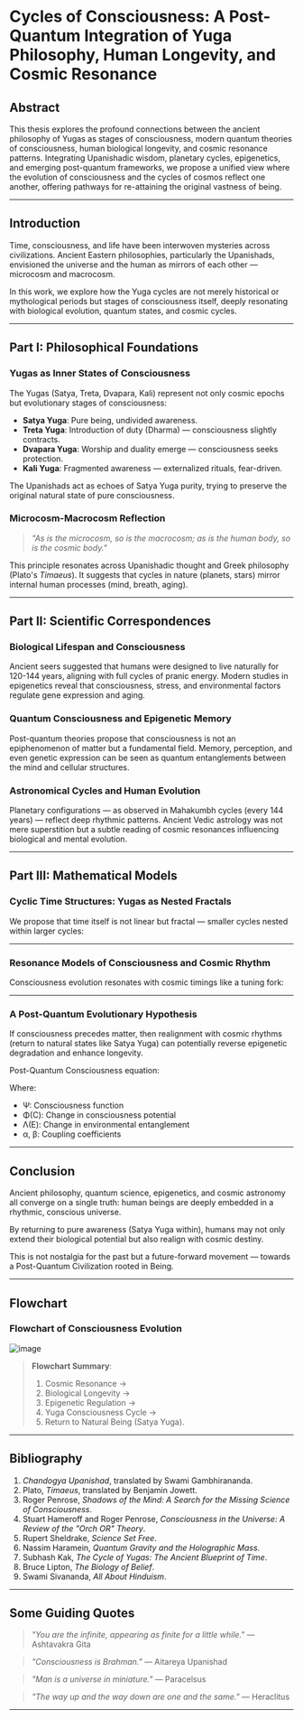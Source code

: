 # Cycles of Consciousness: A Post-Quantum Integration of Yuga Philosophy, Human Longevity, and Cosmic Resonance

## Abstract

This thesis explores the profound connections between the ancient philosophy of Yugas as stages of consciousness, modern quantum theories of consciousness, human biological longevity, and cosmic resonance patterns. Integrating Upanishadic wisdom, planetary cycles, epigenetics, and emerging post-quantum frameworks, we propose a unified view where the evolution of consciousness and the cycles of cosmos reflect one another, offering pathways for re-attaining the original vastness of being.

---

## Introduction

Time, consciousness, and life have been interwoven mysteries across civilizations. Ancient Eastern philosophies, particularly the Upanishads, envisioned the universe and the human as mirrors of each other — microcosm and macrocosm. 

In this work, we explore how the Yuga cycles are not merely historical or mythological periods but stages of consciousness itself, deeply resonating with biological evolution, quantum states, and cosmic cycles.

---

## Part I: Philosophical Foundations

### Yugas as Inner States of Consciousness

The Yugas (Satya, Treta, Dvapara, Kali) represent not only cosmic epochs but evolutionary stages of consciousness:

- **Satya Yuga**: Pure being, undivided awareness.
- **Treta Yuga**: Introduction of duty (Dharma) — consciousness slightly contracts.
- **Dvapara Yuga**: Worship and duality emerge — consciousness seeks protection.
- **Kali Yuga**: Fragmented awareness — externalized rituals, fear-driven.

The Upanishads act as echoes of Satya Yuga purity, trying to preserve the original natural state of pure consciousness.

### Microcosm-Macrocosm Reflection

> _"As is the microcosm, so is the macrocosm; as is the human body, so is the cosmic body."_

This principle resonates across Upanishadic thought and Greek philosophy (Plato's *Timaeus*). It suggests that cycles in nature (planets, stars) mirror internal human processes (mind, breath, aging).

---

## Part II: Scientific Correspondences

### Biological Lifespan and Consciousness

Ancient seers suggested that humans were designed to live naturally for 120-144 years, aligning with full cycles of pranic energy. Modern studies in epigenetics reveal that consciousness, stress, and environmental factors regulate gene expression and aging.

### Quantum Consciousness and Epigenetic Memory

Post-quantum theories propose that consciousness is not an epiphenomenon of matter but a fundamental field. Memory, perception, and even genetic expression can be seen as quantum entanglements between the mind and cellular structures.

### Astronomical Cycles and Human Evolution

Planetary configurations — as observed in Mahakumbh cycles (every 144 years) — reflect deep rhythmic patterns. Ancient Vedic astrology was not mere superstition but a subtle reading of cosmic resonances influencing biological and mental evolution.

---

## Part III: Mathematical Models

### Cyclic Time Structures: Yugas as Nested Fractals

We propose that time itself is not linear but fractal — smaller cycles nested within larger cycles:


---

### Resonance Models of Consciousness and Cosmic Rhythm

Consciousness evolution resonates with cosmic timings like a tuning fork:


---

### A Post-Quantum Evolutionary Hypothesis

If consciousness precedes matter, then realignment with cosmic rhythms (return to natural states like Satya Yuga) can potentially reverse epigenetic degradation and enhance longevity.

Post-Quantum Consciousness equation:


Where:
- Ψ: Consciousness function
- Φ(C): Change in consciousness potential
- Λ(E): Change in environmental entanglement
- α, β: Coupling coefficients

---

## Conclusion

Ancient philosophy, quantum science, epigenetics, and cosmic astronomy all converge on a single truth: human beings are deeply embedded in a rhythmic, conscious universe.

By returning to pure awareness (Satya Yuga within), humans may not only extend their biological potential but also realign with cosmic destiny.

This is not nostalgia for the past but a future-forward movement — towards a Post-Quantum Civilization rooted in Being.

---

## Flowchart

### Flowchart of Consciousness Evolution
![image](https://github.com/user-attachments/assets/97f29202-3fb5-4322-bcd1-573995992fe7)

> **Flowchart Summary**:  
> 1. Cosmic Resonance →  
> 2. Biological Longevity →  
> 3. Epigenetic Regulation →  
> 4. Yuga Consciousness Cycle →  
> 5. Return to Natural Being (Satya Yuga).

---

## Bibliography

1. *Chandogya Upanishad*, translated by Swami Gambhirananda.
2. Plato, *Timaeus*, translated by Benjamin Jowett.
3. Roger Penrose, *Shadows of the Mind: A Search for the Missing Science of Consciousness*.
4. Stuart Hameroff and Roger Penrose, *Consciousness in the Universe: A Review of the "Orch OR" Theory*.
5. Rupert Sheldrake, *Science Set Free*.
6. Nassim Haramein, *Quantum Gravity and the Holographic Mass*.
7. Subhash Kak, *The Cycle of Yugas: The Ancient Blueprint of Time*.
8. Bruce Lipton, *The Biology of Belief*.
9. Swami Sivananda, *All About Hinduism*.

---

## Some Guiding Quotes

> _"You are the infinite, appearing as finite for a little while."_ — Ashtavakra Gita

> _"Consciousness is Brahman."_ — Aitareya Upanishad

> _"Man is a universe in miniature."_ — Paracelsus

> _"The way up and the way down are one and the same."_ — Heraclitus

---


